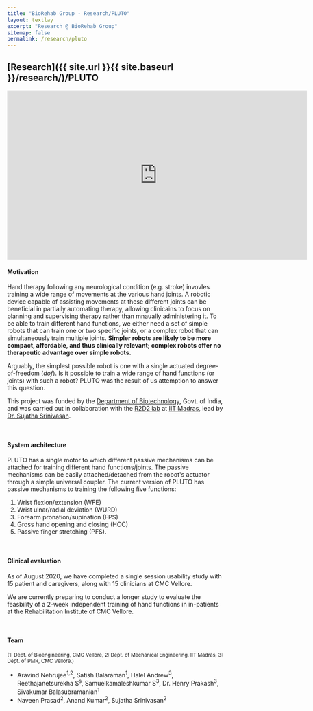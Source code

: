 ```yaml
---
title: "BioRehab Group - Research/PLUTO"
layout: textlay
excerpt: "Research @ BioRehab Group"
sitemap: false
permalink: /research/pluto
---
```


## [Research]({{ site.url }}{{ site.baseurl }}/research/)/PLUTO

<center>
<iframe width="700" height="394" src="https://www.youtube.com/embed/x1s7bCouZTs" title="YouTube video player" frameborder="0" allow="accelerometer; autoplay; clipboard-write; encrypted-media; gyroscope; picture-in-picture" allowfullscreen></iframe>
</center>

#### **Motivation**
Hand therapy following any neurological condition (e.g. stroke) invovles training a wide range of movements at the various hand joints. A robotic device capable of assisting movements at these different joints can be beneficial in partially automating therapy, allowing clinicains to focus on planning and supervising therapy rather than mnaually administering it. To be able to train different hand functions, we either need a set of simple robots that can train one or two specific joints, or a complex robot that can simultaneously train multiple joints. **Simpler robots are likely to be more compact, affordable, and thus clinically relevant; complex robots offer no therapeutic advantage over simple robots.**

Arguably, the simplest possible robot is one with a single actuated degree-of-freedom (_dof_). Is it possible to train a wide range of hand functions (or joints) with such a robot? PLUTO was the result of us attemption to answer this question.

This project was funded by the [Department of Biotechnology](http://dbtindia.gov.in/), Govt. of India, and was carried out in collaboration with the [R2D2 lab](https://sites.google.com/view/r2d2website/) at [IIT Madras](https://www.iitm.ac.in/), lead by [Dr. Sujatha Srinivasan](https://sites.google.com/view/r2d2website/people?authuser=0).

<!-- <div markdown="0" id="carousel" class="carousel slide" data-ride="carousel" data-interval="2500" data-pause="hover" >

    <ol class="carousel-indicators">
        <li data-target="#carousel" data-slide-to="0" class="active"></li>
        <li data-target="#carousel" data-slide-to="1"></li>
        <li data-target="#carousel" data-slide-to="2"></li>
        <li data-target="#carousel" data-slide-to="3"></li>
        <li data-target="#carousel" data-slide-to="4"></li>
        <li data-target="#carousel" data-slide-to="5"></li>
        <li data-target="#carousel" data-slide-to="6"></li>
    </ol>

    <div class="carousel-inner" markdown="0">
        <div class="item active">
            <img src="{{ site.url }}{{ site.baseurl }}/images/pluto/pluto-icon.png" alt="Slide 1" />
        </div>
        <div class="item">
            <img src="{{ site.url }}{{ site.baseurl }}/images/pluto/pluto-icon.png" alt="Slide 2" />
        </div>
        <div class="item">
            <img src="{{ site.url }}{{ site.baseurl }}/images/pluto/pluto-icon.png" alt="Slide 3" />
        </div>
        <div class="item">
            <img src="{{ site.url }}{{ site.baseurl }}/images/pluto/pluto-icon.png" alt="Slide 4" />
        </div>
        <div class="item">
            <img src="{{ site.url }}{{ site.baseurl }}/images/pluto/pluto-icon.png" alt="Slide 5" />
        </div>
        <div class="item">
            <img src="{{ site.url }}{{ site.baseurl }}/images/pluto/pluto-icon.png" alt="Slide 6" />
        </div>       
         <div class="item">
            <img src="{{ site.url }}{{ site.baseurl }}/images/pluto/pluto-icon.png" alt="Slide 7" />
        </div>
    </div>
  <a class="left carousel-control" href="#carousel" role="button" data-slide="prev">
    <span class="glyphicon glyphicon-chevron-left" aria-hidden="true"></span>
    <span class="sr-only">Previous</span>
  </a>
  <a class="right carousel-control" href="#carousel" role="button" data-slide="next">
    <span class="glyphicon glyphicon-chevron-right" aria-hidden="true"></span>
    <span class="sr-only">Next</span>
  </a>
</div>  -->

<br />

#### **System architecture**
PLUTO has a single motor to which different passive mechanisms can be attached for training different hand functions/joints. The passive mechanisms can be easily attached/detached from the robot's actuator through a simple universal coupler. The current version of PLUTO has passive mechanisms to training the following five functions:
  1.	Wrist flexion/extension (WFE)
  2.	Wrist ulnar/radial deviation (WURD)
  3.	Forearm pronation/supination (FPS)
  4.	Gross hand opening and closing (HOC) 
  5.	Passive finger stretching (PFS). 

<br />

#### **Clinical evaluation**
As of August 2020, we have completed a single session usability study with 15 patient and caregivers, along with 15 clinicians at CMC Vellore.

We are currently preparing to conduct a longer study to evaluate the feasbility of a 2-week independent training of hand functions in in-patients at the Rehabilitation Institute of CMC Vellore. 

<br />

#### **Team**
<sup>(1: Dept. of Bioengineering, CMC Vellore, 2: Dept. of Mechanical Engineering, IIT Madras, 3: Dept. of PMR, CMC Vellore.)</sup>
  - Aravind Nehrujee<sup>1,2</sup>, Satish Balaraman<sup>1</sup>, Halel Andrew<sup>3</sup>, Reethajanetsurekha S<sup>s</sup>, Samuelkamaleshkumar S<sup>3</sup>, Dr. Henry Prakash<sup>3</sup>, Sivakumar Balasubramanian<sup>1</sup>
  - Naveen Prasad<sup>2</sup>, Anand Kumar<sup>2</sup>, Sujatha Srinivasan<sup>2</sup>

